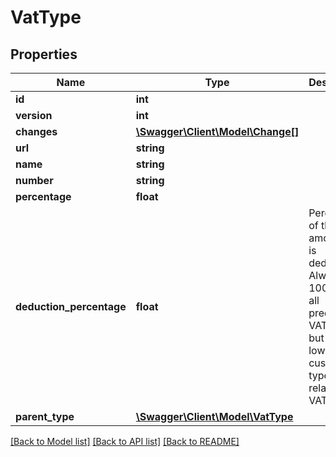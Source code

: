 # VatType

## Properties
Name | Type | Description | Notes
------------ | ------------- | ------------- | -------------
**id** | **int** |  | [optional] 
**version** | **int** |  | [optional] 
**changes** | [**\Swagger\Client\Model\Change[]**](Change.md) |  | [optional] 
**url** | **string** |  | [optional] 
**name** | **string** |  | [optional] 
**number** | **string** |  | [optional] 
**percentage** | **float** |  | [optional] 
**deduction_percentage** | **float** | Percentage of the VAT amount that is deducted. Always 100% for all predefined VAT types, but can be lower for custom types for relative VAT. | [optional] 
**parent_type** | [**\Swagger\Client\Model\VatType**](VatType.md) |  | [optional] 

[[Back to Model list]](../../README.md#documentation-for-models) [[Back to API list]](../../README.md#documentation-for-api-endpoints) [[Back to README]](../../README.md)

